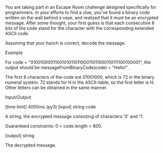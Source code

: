 You are taking part in an Escape Room challenge designed specifically for programmers. In your efforts to find a clue, you've found a binary code written on the wall behind a vase, and realized that it must be an encrypted message. After some thought, your first guess is that each consecutive 8 bits of the code stand for the character with the corresponding extended ASCII code.

Assuming that your hunch is correct, decode the message.

Example

For code = "010010000110010101101100011011000110111100100001", the output should be
messageFromBinaryCode(code) = "Hello!".

The first 8 characters of the code are 01001000, which is 72 in the binary numeral system. 72 stands for H in the ASCII-table, so the first letter is H.
Other letters can be obtained in the same manner.

Input/Output

[time limit] 4000ms (py3)
[input] string code

A string, the encrypted message consisting of characters '0' and '1'.

Guaranteed constraints:
0 < code.length < 800.

[output] string

The decrypted message.
